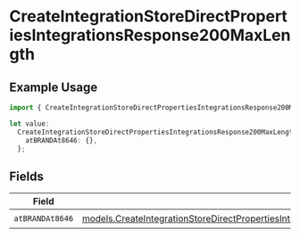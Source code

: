 # CreateIntegrationStoreDirectPropertiesIntegrationsResponse200MaxLength

## Example Usage

```typescript
import { CreateIntegrationStoreDirectPropertiesIntegrationsResponse200MaxLength } from "@vercel/sdk/models/createintegrationstoredirectop.js";

let value:
  CreateIntegrationStoreDirectPropertiesIntegrationsResponse200MaxLength = {
    atBRANDAt8646: {},
  };
```

## Fields

| Field                                                                                                                                                                                                                                                      | Type                                                                                                                                                                                                                                                       | Required                                                                                                                                                                                                                                                   | Description                                                                                                                                                                                                                                                |
| ---------------------------------------------------------------------------------------------------------------------------------------------------------------------------------------------------------------------------------------------------------- | ---------------------------------------------------------------------------------------------------------------------------------------------------------------------------------------------------------------------------------------------------------- | ---------------------------------------------------------------------------------------------------------------------------------------------------------------------------------------------------------------------------------------------------------- | ---------------------------------------------------------------------------------------------------------------------------------------------------------------------------------------------------------------------------------------------------------- |
| `atBRANDAt8646`                                                                                                                                                                                                                                            | [models.CreateIntegrationStoreDirectPropertiesIntegrationsResponse200ApplicationJSONResponseBodyStoreProductAtBRANDAt8646](../models/createintegrationstoredirectpropertiesintegrationsresponse200applicationjsonresponsebodystoreproductatbrandat8646.md) | :heavy_check_mark:                                                                                                                                                                                                                                         | N/A                                                                                                                                                                                                                                                        |